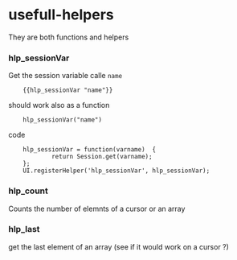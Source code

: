 # usefull-helpers

They are both functions and helpers

### hlp_sessionVar

Get the session variable calle `name`

        {{hlp_sessionVar "name"}}

should work also as a function

        hlp_sessionVar("name")
        
code

        hlp_sessionVar = function(varname)  {
                return Session.get(varname);
        };
        UI.registerHelper('hlp_sessionVar', hlp_sessionVar);

### hlp_count

Counts the number of elemnts of a cursor or an array


### hlp_last

get the last element of an array (see if it would work on a cursor ?)
